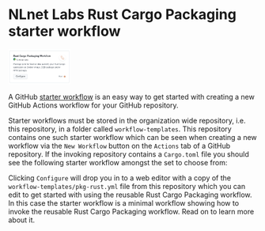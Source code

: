 # NLnet Labs Rust Cargo Packaging **starter** workflow

<img src="https://raw.githubusercontent.com/NLnetLabs/.github/main/docs/images/starter-workflow-screenshot.png" width="25%">

A GitHub [starter workflow](https://docs.github.com/en/actions/using-workflows/creating-starter-workflows-for-your-organization) is an easy way to get started with creating a new GitHub Actions workflow for your GitHub repository.

Starter workflows must be stored in the organization wide repository, i.e. this repository, in a folder called `workflow-templates`. This repository contains one such starter workflow which can be seen when creating a new workflow via the `New Workflow` button on the `Actions` tab of a GitHub repository. If the invoking repository contains a `Cargo.toml` file you should see the following starter workflow amongst the set to choose from:

Clicking `Configure` will drop you in to a web editor with a copy of the `workflow-templates/pkg-rust.yml` file from this repository which you can edit to get started with using the reusable Rust Cargo Packaging workflow. In this case the starter workflow is a minimal workflow showing how to invoke the reusable Rust Cargo Packaging workflow. Read on to learn more about it.
